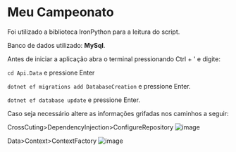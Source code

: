 # Meu Campeonato

Foi utilizado a biblioteca IronPython para a leitura do script.

Banco de dados utilizado: **MySql**.

Antes de iniciar a aplicação abra o terminal pressionando Ctrl + ' e digite: 

``cd Api.Data`` e pressione Enter

``dotnet ef migrations add DatabaseCreation`` e pressione Enter.

``dotnet ef database update`` e pressione Enter.

Caso seja necessário altere as informações grifadas nos caminhos a seguir: 

CrossCuting>DependencyInjection>ConfigureRepository
![image](https://user-images.githubusercontent.com/41274609/186045302-64486ed2-7bdb-4cc9-8ce2-6c9923610070.png)

Data>Context>ContextFactory
![image](https://user-images.githubusercontent.com/41274609/186045418-a9e5a058-0c62-40f1-aa20-0a60251ea1a5.png)




